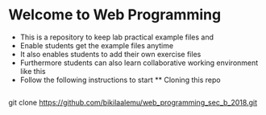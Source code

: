 # Welcome to Web Programming
* This is a repository to keep lab practical example files and
* Enable students get the example files anytime
* It also enables students to add their own exercise files 
* Furthermore students can also learn collaborative working environment like this
* Follow the following instructions to start
** Cloning this repo
  ```
 git clone https://github.com/bikilaalemu/web_programming_sec_b_2018.git 
 ```
